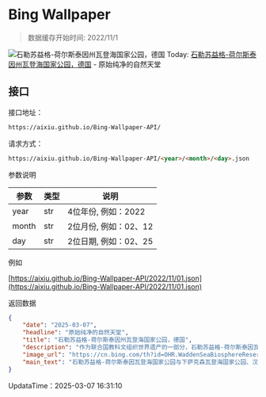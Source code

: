 # Bing Wallpaper

> 数据缓存开始时间: 2022/11/1

![石勒苏益格-荷尔斯泰因州瓦登海国家公园，德国](https://cn.bing.com/th?id=OHR.WaddenSeaBiosphereReserve_ZH-CN9012125146_1920x1080.webp)
Today: [石勒苏益格-荷尔斯泰因州瓦登海国家公园，德国](https://cn.bing.com/th?id=OHR.WaddenSeaBiosphereReserve_ZH-CN9012125146_1920x1080.webp) - 原始纯净的自然天堂

## 接口

接口地址：

```html
https://aixiu.github.io/Bing-Wallpaper-API/
```

请求方式：

```html
https://aixiu.github.io/Bing-Wallpaper-API/<year>/<month>/<day>.json
```

参数说明

| 参数 | 类型 | 说明 |
| - | - | - |
| year | str | 4位年份, 例如：2022 |
| month | str | 2位月份, 例如：02、12 |
| day | str | 2位日期, 例如：02、25 |

例如

[https://aixiu.github.io/Bing-Wallpaper-API/2022/11/01.json](https://aixiu.github.io/Bing-Wallpaper-API/2022/11/01.json)

返回数据

```json
{
    "date": "2025-03-07",
    "headline": "原始纯净的自然天堂",
    "title": "石勒苏益格-荷尔斯泰因州瓦登海国家公园，德国",
    "description": "作为联合国教科文组织世界遗产的一部分，石勒苏益格-荷尔斯泰因瓦登海国家公园不仅是一片珍贵的生态系统，同时也是德国北海海岸上的真正自然天堂。公园占地面积达 4410 平方公里，是德国最大的国家公园。在这里，游客可以近距离感受潮汐的奇妙变化，探索这片独特的生态景观。这里栖息着大量鸟类、鱼类和海洋哺乳动物，展现出令人惊叹的生物多样性。",
    "image_url": "https://cn.bing.com/th?id=OHR.WaddenSeaBiosphereReserve_ZH-CN9012125146_1920x1080.webp",
    "main_text": "石勒苏益格-荷尔斯泰因瓦登海国家公园与下萨克森瓦登海国家公园、汉堡瓦登海国家公园以及不属于自然保护区的易北河口部分，共同构成了德国瓦登海的一部分。"
}
```

UpdataTime：2025-03-07 16:31:10

